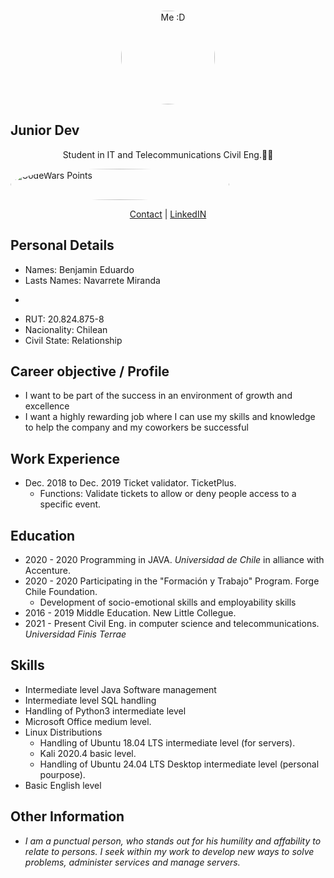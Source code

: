 
<script>
  const birthYear = 2001; // Replace with your birth year
  const currentYear = new Date().getFullYear();
  const age = currentYear - birthYear;
  document.getElementById("age").textContent = "Age: " + age;
</script>

<br>
<a>
<p align="center">
<img src="https://efinis.uft.cl/app/upload/users/9/94588/big_94588_6043c78cf1bab_fczxgz-profile-image.jpg?rand=61b9d232e2c5f" alt="Me :D" height="150" width="150" style="border-radius:100%"/>
</a>
</p>
<h2> Junior Dev</h2>
<p align="center">
Student in IT and Telecommunications Civil Eng.👨‍💻
</p>



<img src="https://www.codewars.com/users/BNAV01/badges/large" aling="center" alt="CodeWars Points" height="50" width="350" style="border-radius:100%" all/>

<p align="center">
  <a href="benjamin.navarretemiranda@gmail.com">Contact</a> | <a href="https://www.linkedin.com/in/benjamín-navarrete-miranda-07613a144/">LinkedIN</a>
</p>

## Personal Details

- Names: Benjamin Eduardo 
- Lasts Names: Navarrete Miranda
- <p id="age"></p>
- RUT: 20.824.875-8
- Nacionality: Chilean
- Civil State: Relationship

## Career objective / Profile 

- I want to be part of the success in an environment of growth and excellence
- I want a highly rewarding job where I can use my skills and knowledge to help the company and my coworkers be successful


## Work Experience

- Dec. 2018 to Dec. 2019 Ticket validator. TicketPlus.
  - Functions: Validate tickets to allow or deny people access to a specific event.


## Education

- 2020 - 2020 Programming in JAVA. *Universidad de Chile* in alliance with Accenture.
- 2020 - 2020 Participating in the "Formación y Trabajo" Program. Forge Chile Foundation.
  - Development of socio-emotional skills and employability skills
- 2016 - 2019 Middle Education. New Little Collegue.
- 2021 - Present Civil Eng. in computer science and telecommunications. *Universidad Finis Terrae*

## Skills

- Intermediate level Java Software management
- Intermediate level SQL handling
- Handling of Python3 intermediate level
- Microsoft Office medium level. 
- Linux Distributions
  - Handling of Ubuntu 18.04 LTS intermediate level (for servers).
  - Kali 2020.4 basic level.
  - Handling of Ubuntu 24.04 LTS Desktop intermediate level (personal pourpose).
- Basic English level
## Other Information

- *I am a punctual person, who stands out for his humility and affability to relate to persons. I seek within my work to develop new ways to solve problems, administer services and manage servers.*
